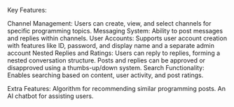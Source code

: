 Key Features:

Channel Management: Users can create, view, and select channels for specific programming topics.
Messaging System: Ability to post messages and replies within channels.
User Accounts: Supports user account creation with features like ID, password, and display name and a separate admin account
Nested Replies and Ratings: Users can reply to replies, forming a nested conversation structure. Posts and replies can be approved or disapproved using a thumbs-up/down system.
Search Functionality: Enables searching based on content, user activity, and post ratings.

Extra Features:
Algorithm for recommending similar programming posts.
An AI chatbot for assisting users.
